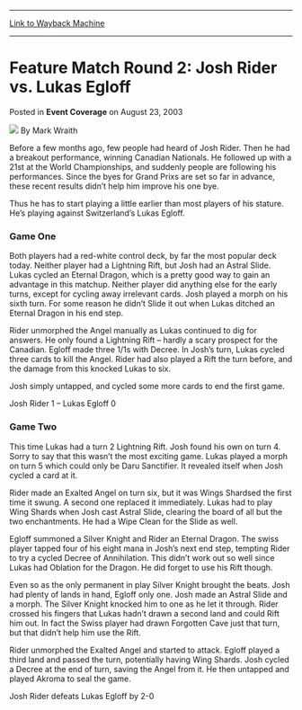 
---
[Link to Wayback Machine](https://web.archive.org/web/20171029040250/https://magic.wizards.com/en/articles/archive/event-coverage/feature-match-round-2-josh-rider-vs-lukas-egloff-2003-08-23)

[_metadata_:author]:- "Mark Wraith"
[_metadata_:description]:- "Before a few months ago, few people had heard of Josh Rider. Then he had a breakout performance, winning Canadian Nationals. He followed up with a 21st at the World Championships, and suddenly people are following his performances. Since the byes for Grand Prixs are set so far in advance, these recent results didn’t help him improve his one bye.Thus he has to start playing a little earlier than most players of his stature. He’s playing against Switzerland’s Lukas Egloff."
[_metadata_:generator]:- "Drupal 7 (http://drupal.org)"
[_metadata_:node]:- "778451"
[_metadata_:publish_date]:- "2003-08-23"
[_metadata_:source]:- "div-main-content"
[_metadata_:title]:- "Feature Match Round 2: Josh Rider vs. Lukas Egloff"
[_metadata_:wayback_capture_timestamp]:- "2017-10-29 04:02:50"
[_metadata_:wayback_raw_url]:- "https://web.archive.org/web/20171029040250id_/https://magic.wizards.com/en/articles/archive/event-coverage/feature-match-round-2-josh-rider-vs-lukas-egloff-2003-08-23"
[_metadata_:wayback_url]:- "https://magic.wizards.com/en/articles/archive/event-coverage/feature-match-round-2-josh-rider-vs-lukas-egloff-2003-08-23"
---


Feature Match Round 2: Josh Rider vs. Lukas Egloff
==================================================



 Posted in **Event Coverage**
 on August 23, 2003 






![](https://media.magic.wizards.com/styles/auth_small/public/generic-avatar-150_92.png)
By Mark Wraith











Before a few months ago, few people had heard of Josh Rider. Then he had a breakout performance, winning Canadian Nationals. He followed up with a 21st at the World Championships, and suddenly people are following his performances. Since the byes for Grand Prixs are set so far in advance, these recent results didn’t help him improve his one bye.

Thus he has to start playing a little earlier than most players of his stature. He’s playing against Switzerland’s Lukas Egloff.

### Game One

Both players had a red-white control deck, by far the most popular deck today. Neither player had a Lightning Rift, but Josh had an Astral Slide. Lukas cycled an Eternal Dragon, which is a pretty good way to gain an advantage in this matchup. Neither player did anything else for the early turns, except for cycling away irrelevant cards. Josh played a morph on his sixth turn. For some reason he didn’t Slide it out when Lukas ditched an Eternal Dragon in his end step.

Rider unmorphed the Angel manually as Lukas continued to dig for answers. He only found a Lightning Rift – hardly a scary prospect for the Canadian. Egloff made three 1/1s with Decree. In Josh’s turn, Lukas cycled three cards to kill the Angel. Rider had also played a Rift the turn before, and the damage from this knocked Lukas to six.

Josh simply untapped, and cycled some more cards to end the first game.

Josh Rider 1 – Lukas Egloff 0

### Game Two

This time Lukas had a turn 2 Lightning Rift. Josh found his own on turn 4. Sorry to say that this wasn’t the most exciting game. Lukas played a morph on turn 5 which could only be Daru Sanctifier. It revealed itself when Josh cycled a card at it.

Rider made an Exalted Angel on turn six, but it was Wings Shardsed the first time it swung. A second one replaced it immediately. Lukas had to play Wing Shards when Josh cast Astral Slide, clearing the board of all but the two enchantments. He had a Wipe Clean for the Slide as well.

Egloff summoned a Silver Knight and Rider an Eternal Dragon. The swiss player tapped four of his eight mana in Josh’s next end step, tempting Rider to try a cycled Decree of Annihilation. This didn’t work out so well since Lukas had Oblation for the Dragon. He did forget to use his Rift though.

Even so as the only permanent in play Silver Knight brought the beats. Josh had plenty of lands in hand, Egloff only one. Josh made an Astral Slide and a morph. The Silver Knight knocked him to one as he let it through. Rider crossed his fingers that Lukas hadn’t drawn a second land and could Rift him out. In fact the Swiss player had drawn Forgotten Cave just that turn, but that didn’t help him use the Rift.

Rider unmorphed the Exalted Angel and started to attack. Egloff played a third land and passed the turn, potentially having Wing Shards. Josh cycled a Decree at the end of turn, saving the Angel from it. He then untapped and played Akroma to seal the game.

Josh Rider defeats Lukas Egloff by 2-0







